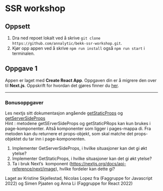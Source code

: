 # SSR workshop

## Oppsett

1. Dra ned repoet lokalt ved å skrive `git clone https://github.com/annalytic/bekk-ssr-workshop.git`.
2. Kjør opp appen ved å skrive `npm run install` også `npm run start` i terminalen.

## Oppgave 1

Appen er laget med <b>Create React App</b>. Oppgaven din er å migrere den over til <b>Next.js</b>. Oppskrift for hvordan det gjøres finner du [her](https://nextjs.org/docs/migrating/from-create-react-app).

---
### Bonusoppgaver
Les nextjs sitt dokumentasjon angående [getStaticProps](https://nextjs.org/docs/basic-features/data-fetching/get-static-props) og [getServerSideProps](https://nextjs.org/docs/basic-features/data-fetching/get-server-side-props)<br/>
Hint : metodene getSErverSideProps og getStaticPRops kan kun brukes i page-komponenter. Altså komponenter som ligger i pages-mappa di.
Fra metoden kan du returnere et props-objekt, som skal matche det props-objektet du tar inn i page-komponenten.

1. Implementer GetServerSideProps, i hvilke situasjoner kan det gi økt ytelse?
2. Implementer GetStaticProps, i hvilke situasjoner kan det gi økt ytelse?
3. Ta i bruk Next’s <Image /> komponent (https://nextjs.org/docs/api-reference/next/image),  hvilke fordeler kan dette gi?

Laget av Kristine Skjellestad, Nicolas Lopez fra (Faggruppe for Javascript 2022) og Simen Pjaaten og Anna Li (Faggruppe for React 2022)
